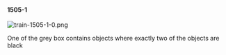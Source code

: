 #### 1505-1
![train-1505-1-0.png](https://github.com/lil-lab/nlvr/raw/master/nlvr/train/images/35/train-1505-1-0.png "train-1505-1-0.png")

One of the grey box contains objects where exactly two of the objects are black